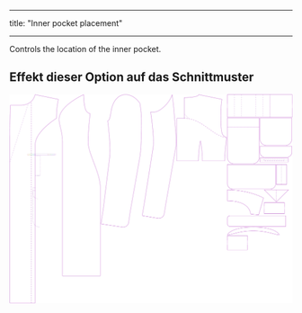 - - -
title: "Inner pocket placement"
- - -

Controls the location of the inner pocket.

## Effekt dieser Option auf das Schnittmuster

![This image shows the effect of this option by superimposing several variants that have a different value for this option](carlita_innerpocketplacement_sample.svg "Effect of this option on the pattern")

